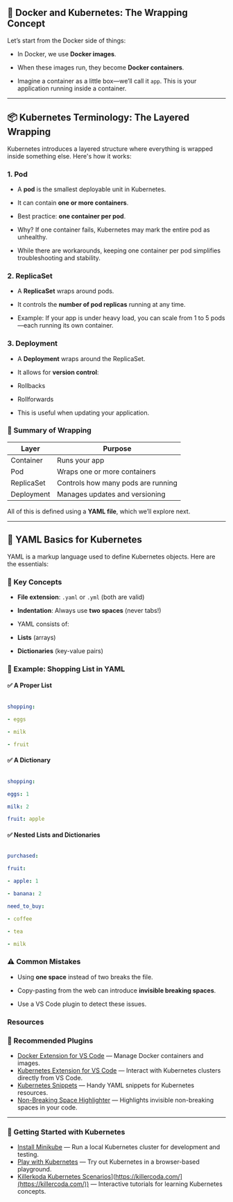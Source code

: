 
## 🐳 Docker and Kubernetes: The Wrapping Concept

  

Let’s start from the Docker side of things:

  

- In Docker, we use **Docker images**.

- When these images run, they become **Docker containers**.

- Imagine a container as a little box—we’ll call it `app`. This is your application running inside a container.

  

---

  

## 📦 Kubernetes Terminology: The Layered Wrapping

  

Kubernetes introduces a layered structure where everything is wrapped inside something else. Here's how it works:

  

### 1. **Pod**

- A **pod** is the smallest deployable unit in Kubernetes.

- It can contain **one or more containers**.

- Best practice: **one container per pod**.

- Why? If one container fails, Kubernetes may mark the entire pod as unhealthy.

- While there are workarounds, keeping one container per pod simplifies troubleshooting and stability.

  

### 2. **ReplicaSet**

- A **ReplicaSet** wraps around pods.

- It controls the **number of pod replicas** running at any time.

- Example: If your app is under heavy load, you can scale from 1 to 5 pods—each running its own container.

  

### 3. **Deployment**

- A **Deployment** wraps around the ReplicaSet.

- It allows for **version control**:

- Rollbacks

- Rollforwards

- This is useful when updating your application.

  


### 🔁 Summary of Wrapping

| Layer       | Purpose                                 |
|-------------|------------------------------------------|
| Container   | Runs your app                            |
| Pod         | Wraps one or more containers             |
| ReplicaSet  | Controls how many pods are running       |
| Deployment  | Manages updates and versioning           |


  

All of this is defined using a **YAML file**, which we’ll explore next.

  

---

  

## 📄 YAML Basics for Kubernetes

  

YAML is a markup language used to define Kubernetes objects. Here are the essentials:

  

### 🔑 Key Concepts

-  **File extension**: `.yaml` or `.yml` (both are valid)

-  **Indentation**: Always use **two spaces** (never tabs!)

- YAML consists of:

-  **Lists** (arrays)

-  **Dictionaries** (key-value pairs)

  

### 🛒 Example: Shopping List in YAML

  

#### ✅ A Proper List

```yaml

shopping:

- eggs

- milk

- fruit

```

  

#### ✅ A Dictionary

```yaml

shopping:

eggs: 1

milk: 2

fruit: apple

```

  

#### ✅ Nested Lists and Dictionaries

```yaml

purchased:

fruit:

- apple: 1

- banana: 2

need_to_buy:

- coffee

- tea

- milk

```

  

### ⚠️ Common Mistakes

- Using **one space** instead of two breaks the file.

- Copy-pasting from the web can introduce **invisible breaking spaces**.

- Use a VS Code plugin to detect these issues.

  

### Resources

### 🔌 Recommended Plugins

- [Docker Extension for VS Code](https://marketplace.visualstudio.com/items?itemName=ms-azuretools.vscode-docker) — Manage Docker containers and images.
- [Kubernetes Extension for VS Code](https://marketplace.visualstudio.com/items?itemName=ms-kubernetes-tools.vscode-kubernetes-tools) — Interact with Kubernetes clusters directly from VS Code.
- [Kubernetes Snippets](https://marketplace.visualstudio.com/items?itemName=ipedrazas.kubernetes-snippets) — Handy YAML snippets for Kubernetes resources.
- [Non-Breaking Space Highlighter](https://marketplace.visualstudio.com/items?itemName=viktorzetterstrom.non-breaking-space-highlighter) — Highlights invisible non-breaking spaces in your code.

---

### 🚀 Getting Started with Kubernetes

- [Install Minikube](https://kubernetes.io/docs/tasks/tools/install-minikube/) — Run a local Kubernetes cluster for development and testing.
- [Play with Kubernetes](https://labs.play-with-k8s.com) — Try out Kubernetes in a browser-based playground.
- [Killerkoda Kubernetes Scenarios](https://www.katacoda.com)](https://killercoda.com/](https://killercoda.com/)) — Interactive tutorials for learning Kubernetes concepts.
